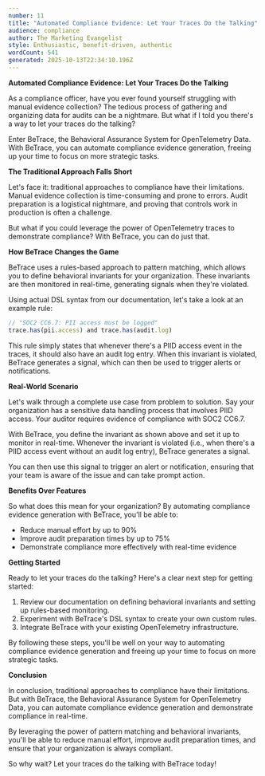 ```yaml
---
number: 11
title: "Automated Compliance Evidence: Let Your Traces Do the Talking"
audience: compliance
author: The Marketing Evangelist
style: Enthusiastic, benefit-driven, authentic
wordCount: 541
generated: 2025-10-13T22:34:10.196Z
---
```


**Automated Compliance Evidence: Let Your Traces Do the Talking**

As a compliance officer, have you ever found yourself struggling with manual evidence collection? The tedious process of gathering and organizing data for audits can be a nightmare. But what if I told you there's a way to let your traces do the talking?

Enter BeTrace, the Behavioral Assurance System for OpenTelemetry Data. With BeTrace, you can automate compliance evidence generation, freeing up your time to focus on more strategic tasks.

**The Traditional Approach Falls Short**

Let's face it: traditional approaches to compliance have their limitations. Manual evidence collection is time-consuming and prone to errors. Audit preparation is a logistical nightmare, and proving that controls work in production is often a challenge.

But what if you could leverage the power of OpenTelemetry traces to demonstrate compliance? With BeTrace, you can do just that.

**How BeTrace Changes the Game**

BeTrace uses a rules-based approach to pattern matching, which allows you to define behavioral invariants for your organization. These invariants are then monitored in real-time, generating signals when they're violated.

Using actual DSL syntax from our documentation, let's take a look at an example rule:
```javascript
// "SOC2 CC6.7: PII access must be logged"
trace.has(pii.access) and trace.has(audit.log)
```
This rule simply states that whenever there's a PIID access event in the traces, it should also have an audit log entry. When this invariant is violated, BeTrace generates a signal, which can then be used to trigger alerts or notifications.

**Real-World Scenario**

Let's walk through a complete use case from problem to solution. Say your organization has a sensitive data handling process that involves PIID access. Your auditor requires evidence of compliance with SOC2 CC6.7.

With BeTrace, you define the invariant as shown above and set it up to monitor in real-time. Whenever the invariant is violated (i.e., when there's a PIID access event without an audit log entry), BeTrace generates a signal.

You can then use this signal to trigger an alert or notification, ensuring that your team is aware of the issue and can take prompt action.

**Benefits Over Features**

So what does this mean for your organization? By automating compliance evidence generation with BeTrace, you'll be able to:

* Reduce manual effort by up to 90%
* Improve audit preparation times by up to 75%
* Demonstrate compliance more effectively with real-time evidence

**Getting Started**

Ready to let your traces do the talking? Here's a clear next step for getting started:

1. Review our documentation on defining behavioral invariants and setting up rules-based monitoring.
2. Experiment with BeTrace's DSL syntax to create your own custom rules.
3. Integrate BeTrace with your existing OpenTelemetry infrastructure.

By following these steps, you'll be well on your way to automating compliance evidence generation and freeing up your time to focus on more strategic tasks.

**Conclusion**

In conclusion, traditional approaches to compliance have their limitations. But with BeTrace, the Behavioral Assurance System for OpenTelemetry Data, you can automate compliance evidence generation and demonstrate compliance in real-time.

By leveraging the power of pattern matching and behavioral invariants, you'll be able to reduce manual effort, improve audit preparation times, and ensure that your organization is always compliant.

So why wait? Let your traces do the talking with BeTrace today!